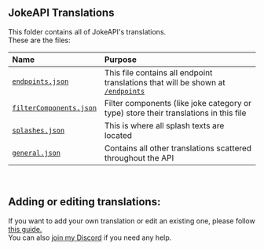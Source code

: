 ## JokeAPI Translations
This folder contains all of JokeAPI's translations.  
These are the files:  

| Name | Purpose |
| :-- | :-- |
| [`endpoints.json`](./endpoints.json) | This file contains all endpoint translations that will be shown at [`/endpoints`](https://v2.jokeapi.dev/endpoints?lang=en) |
| [`filterComponents.json`](./filterComponents.json) | Filter components (like joke category or type) store their translations in this file |
| [`splashes.json`](./splashes.json) | This is where all splash texts are located |
| [`general.json`](./general.json) | Contains all other translations scattered throughout the API |

<br>

## Adding or editing translations:
If you want to add your own translation or edit an existing one, please follow [this guide.](https://github.com/Sv443/JokeAPI/blob/master/.github/Contributing.md#submitting-translations)  
You can also [join my Discord](https://dc.sv443.net/) if you need any help.
